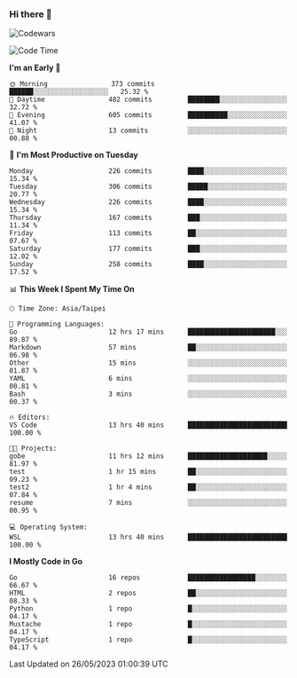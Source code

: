 ### Hi there 👋

![Codewars](https://www.codewars.com/users/omegaatt36/badges/small)

<!--START_SECTION:waka-->
![Code Time](http://img.shields.io/badge/Code%20Time-1%2C191%20hrs%2055%20mins-blue)

**I'm an Early 🐤** 

```text
🌞 Morning                373 commits         ██████░░░░░░░░░░░░░░░░░░░   25.32 % 
🌆 Daytime                482 commits         ████████░░░░░░░░░░░░░░░░░   32.72 % 
🌃 Evening                605 commits         ██████████░░░░░░░░░░░░░░░   41.07 % 
🌙 Night                  13 commits          ░░░░░░░░░░░░░░░░░░░░░░░░░   00.88 % 
```
📅 **I'm Most Productive on Tuesday** 

```text
Monday                   226 commits         ████░░░░░░░░░░░░░░░░░░░░░   15.34 % 
Tuesday                  306 commits         █████░░░░░░░░░░░░░░░░░░░░   20.77 % 
Wednesday                226 commits         ████░░░░░░░░░░░░░░░░░░░░░   15.34 % 
Thursday                 167 commits         ███░░░░░░░░░░░░░░░░░░░░░░   11.34 % 
Friday                   113 commits         ██░░░░░░░░░░░░░░░░░░░░░░░   07.67 % 
Saturday                 177 commits         ███░░░░░░░░░░░░░░░░░░░░░░   12.02 % 
Sunday                   258 commits         ████░░░░░░░░░░░░░░░░░░░░░   17.52 % 
```


📊 **This Week I Spent My Time On** 

```text
🕑︎ Time Zone: Asia/Taipei

💬 Programming Languages: 
Go                       12 hrs 17 mins      ██████████████████████░░░   89.87 % 
Markdown                 57 mins             ██░░░░░░░░░░░░░░░░░░░░░░░   06.98 % 
Other                    15 mins             ░░░░░░░░░░░░░░░░░░░░░░░░░   01.87 % 
YAML                     6 mins              ░░░░░░░░░░░░░░░░░░░░░░░░░   00.81 % 
Bash                     3 mins              ░░░░░░░░░░░░░░░░░░░░░░░░░   00.37 % 

🔥 Editors: 
VS Code                  13 hrs 40 mins      █████████████████████████   100.00 % 

🐱‍💻 Projects: 
gobe                     11 hrs 12 mins      ████████████████████░░░░░   81.97 % 
test                     1 hr 15 mins        ██░░░░░░░░░░░░░░░░░░░░░░░   09.23 % 
test2                    1 hr 4 mins         ██░░░░░░░░░░░░░░░░░░░░░░░   07.84 % 
resume                   7 mins              ░░░░░░░░░░░░░░░░░░░░░░░░░   00.95 % 

💻 Operating System: 
WSL                      13 hrs 40 mins      █████████████████████████   100.00 % 
```

**I Mostly Code in Go** 

```text
Go                       16 repos            █████████████████░░░░░░░░   66.67 % 
HTML                     2 repos             ██░░░░░░░░░░░░░░░░░░░░░░░   08.33 % 
Python                   1 repo              █░░░░░░░░░░░░░░░░░░░░░░░░   04.17 % 
Mustache                 1 repo              █░░░░░░░░░░░░░░░░░░░░░░░░   04.17 % 
TypeScript               1 repo              █░░░░░░░░░░░░░░░░░░░░░░░░   04.17 % 
```




 Last Updated on 26/05/2023 01:00:39 UTC
<!--END_SECTION:waka-->

<!--
**omegaatt36/omegaatt36** is a ✨ _special_ ✨ repository because its `README.md` (this file) appears on your GitHub profile.

Here are some ideas to get you started:

- 🔭 I’m currently working on ...
- 🌱 I’m currently learning ...
- 👯 I’m looking to collaborate on ...
- 🤔 I’m looking for help with ...
- 💬 Ask me about ...
- 📫 How to reach me: ...
- 😄 Pronouns: ...
- ⚡ Fun fact: ...
-->
